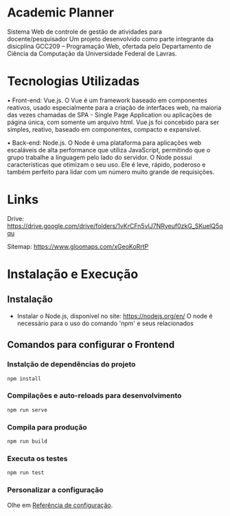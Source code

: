 # Academic Planner

Sistema Web de controle de gestão de atividades para docente/pesquisador 
Um projeto desenvolvido como parte integrante da disicplina GCC209 – Programação Web, ofertada pelo Departamento de Ciência da Computação da Universidade Federal de Lavras.


# Tecnologias Utilizadas

•	Front-end: Vue.js. O Vue é um framework baseado em componentes reativos, usado especialmente para a criação de interfaces web, na maioria das vezes chamadas de SPA - Single Page Application ou aplicações de página única, com somente um arquivo html. Vue.js foi concebido para ser simples, reativo, baseado em componentes, compacto e expansível. 


•	Back-end: Node.js. O Node é uma plataforma para aplicações web escaláveis de alta performance que utiliza JavaScript, permitindo que o grupo trabalhe a linguagem pelo lado do servidor. O Node possui caracteristicas que otimizam o seu uso. Ele é leve, rápido, poderoso e também perfeito para lidar com um número muito grande de requisições.



# Links

Drive: https://drive.google.com/drive/folders/1vKrCFn5vlJ7NRyeuf0zkG_SKuelQ5qqu

Sitemap: https://www.gloomaps.com/xGeoKoRrtP

# Instalação e Execução

## Instalação

- Instalar o Node.js, disponível no site: https://nodejs.org/en/
  O node é necessário para o uso do comando 'npm' e seus relacionados
  
## Comandos para configurar o Frontend

### Instalção de dependências do projeto
```
npm install
```

### Compilações e auto-reloads para desenvolvimento
```
npm run serve
```

### Compila para produção
```
npm run build
```

### Executa os testes
```
npm run test
```

### Personalizar a configuração
Olhe em [Referência de configuração](https://cli.vuejs.org/config/).
